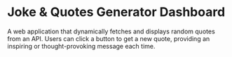# Joke & Quotes Generator Dashboard

A web application that dynamically fetches and displays random quotes from an API. Users can click a button to get a new quote, providing an inspiring or thought-provoking message each time.